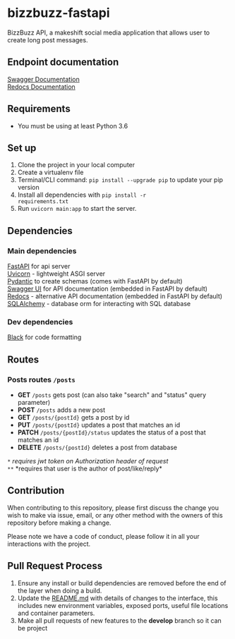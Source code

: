 # bizzbuzz-fastapi

BizzBuzz API, a makeshift social media application that allows user to create long post messages.

## Endpoint documentation

[Swagger Documentation](http://localhost:8000/docs "BizzBuzz FastAPI Swagger Documentation")<br>
[Redocs Documentation](http://localhost:8000/redoc "BizzBuzz FastAPI Redoc Documentation")<br>

## Requirements

- You must be using at least Python 3.6

## Set up

1. Clone the project in your local computer
2. Create a virtualenv file
3. Terminal/CLI command: <code>pip install --upgrade pip</code> to update your pip version
4. Install all dependencies with <code>pip install -r requirements.txt</code>
5. Run <code>uvicorn main:app</code> to start the server.

## Dependencies

### Main dependencies

[FastAPI](https://fastapi.tiangolo.com "fastAPI") for api server<br>
[Uvicorn](https://www.uvicorn.org/ "uvicorn") - lightweight ASGI server<br>
[Pydantic](https://pydantic-docs.helpmanual.io/ "pydantic docs") to create schemas (comes with FastAPI by default)<br>
[Swagger UI](https://swagger.io/ "swagger ui website") for API documentation (embedded in FastAPI by default)<br>
[Redocs](https://redoc.ly/ "Redocly website") - alternative API documentation (embedded in FastAPI by default)<br>
[SQLAlchemy](https://www.sqlalchemy.org/ "SQLAlchemy") - database orm for interacting with SQL database<br>

### Dev dependencies

[Black](https://black.readthedocs.io/en/stable/ "black") for code formatting

## Routes

### Posts routes <code>/posts</code>

- **GET** <code>/posts</code> gets post (can also take "search" and "status" query parameter)
- **POST** <code>/posts</code> adds a new post
- **GET** <code>/posts/{postId}</code> gets a post by id
- **PUT** <code>/posts/{postId}</code> updates a post that matches an id
- **PATCH** <code>/posts/{postId}/status</code> updates the status of a post that matches an id
- **DELETE** <code>/posts/{postId}</code> deletes a post from database

<code>*</code> *requires jwt token on Authorization header of request* <br>
<code>\*\*</code> *requires that user is the author of post/like/reply\*

## Contribution

When contributing to this repository, please first discuss the change you wish to make via issue, email, or any other method with the owners of this repository before making a change.

Please note we have a code of conduct, please follow it in all your interactions with the project.

## Pull Request Process

1. Ensure any install or build dependencies are removed before the end of the layer when doing a build.
2. Update the [README.md](/README.md "README.md") with details of changes to the interface, this includes new environment variables, exposed ports, useful file locations and container parameters.
3. Make all pull requests of new features to the **develop** branch so it can be project
